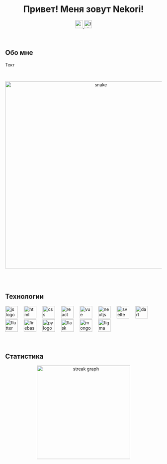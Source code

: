 <div align="center">
  <h1 align="center">Привет! Меня зовут Nekori!</h1>
</div>

<div align="center">
  <a href="https://www.youtube.com/channel/UC741Ea2DrZ_PYDhGyIB6JgQ" target="_blank">
    <img src="https://img.shields.io/static/v1?message=Youtube&logo=youtube&label=&color=FF0000&logoColor=white&labelColor=&style=for-the-badge" height="25" alt="youtube logo"  />
  </a>
  <a href="https://t.me/nekori" target="_blank">
    <img src="https://img.shields.io/static/v1?message=Telegram&logo=telegram&label=&color=2CA5E0&logoColor=white&labelColor=&style=for-the-badge" height="25" alt="telegram logo"  />
  </a>
</div>
<br>
<br>

<h2 align="left">Обо мне</h2>
<p>Тект</p>
<br>
<p align="center">
 <img width="600" src="assets/github-snake.svg" alt="snake"/>
</p>
<br>
<br>

<h2 align="left">Технологии</h2>
<div align="left">
  <img src="https://skillicons.dev/icons?i=js" height="40" alt="js logo"  />
  <img width="12" />
  <img src="https://skillicons.dev/icons?i=html" height="40" alt="html logo"  />
  <img width="12" />
  <img src="https://skillicons.dev/icons?i=css" height="40" alt="css logo"  />
  <img width="12" />
  <img src="https://skillicons.dev/icons?i=react" height="40" alt="react logo"  />
  <img width="12" />
  <img src="https://skillicons.dev/icons?i=vue" height="40" alt="vue logo"  />
  <img width="12" />
  <img src="https://skillicons.dev/icons?i=nextjs" height="40" alt="nextjs logo"  />
  <img width="12" />
  <img src="https://skillicons.dev/icons?i=svelte" height="40" alt="svelte logo"  />
  <img width="12" />
  <img src="https://skillicons.dev/icons?i=dart" height="40" alt="dart logo"  />
  <img width="12" />
  <img src="https://skillicons.dev/icons?i=flutter" height="40" alt="flutter logo"  />
  <img width="12" />
  <img src="https://skillicons.dev/icons?i=firebase" height="40" alt="firebase logo"  />
  <img width="12" />
  <img src="https://skillicons.dev/icons?i=py" height="40" alt="py logo"  />
  <img width="12" />
  <img src="https://skillicons.dev/icons?i=flask" height="40" alt="flask logo"  />
  <img width="12" />
  <img src="https://skillicons.dev/icons?i=mongodb" height="40" alt="mongodb logo"  />
  <img width="12" />
  <img src="https://skillicons.dev/icons?i=figma" height="40" alt="figma logo"  />
  <img width="12" />
</div>
<br>
<br>

<h2 align="left">Cтатистика</h2>

<div align="center">
  <img src="https://github-profile-summary-cards.vercel.app/api/cards/profile-details?username=nekori228&theme=tokyonight" height="300" alt="streak graph"  />
</div>

 <!-- <div align="center">
  <img src="https://github-readme-stats.vercel.app/api/top-langs/?username=nekori228&layout=compact" height="300" alt="streak graph"  />
</div> -->
